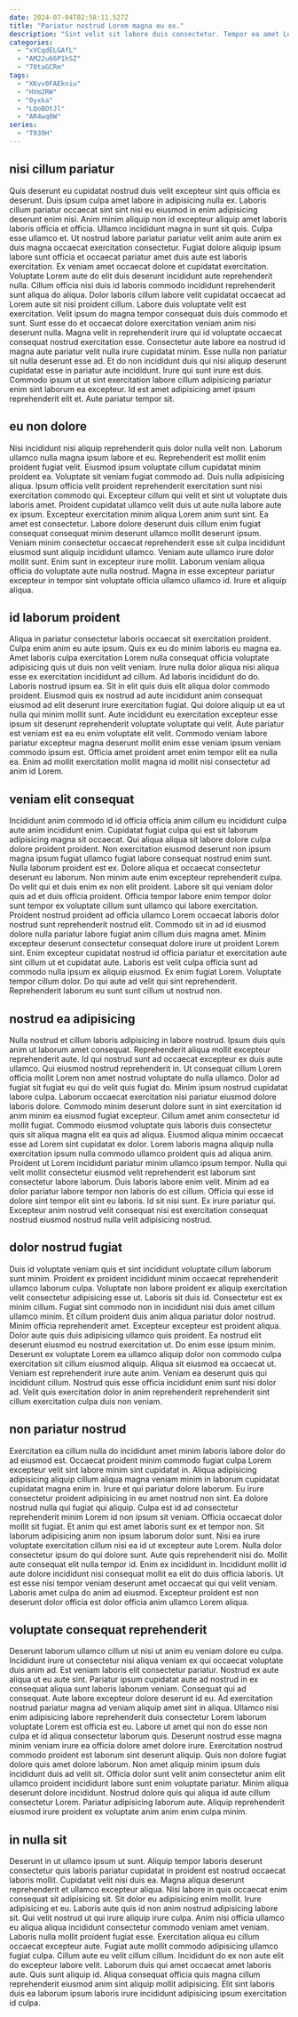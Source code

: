 ```yaml
---
date: 2024-07-04T02:58:11.527Z
title: "Pariatur nostrud Lorem magna eu ex."
description: "Sint velit sit labore duis consectetur. Tempor ea amet Lorem."
categories:
  - "xVCqdELGAfL"
  - "AM22u66P1hSZ"
  - "70taGCRm"
tags:
  - "XKvv0FAEkniu"
  - "HVm2RW"
  - "0yxka"
  - "LQoBOtJl"
  - "AR4wq0W"
series:
  - "T939H"
---
```



## nisi cillum pariatur

Quis deserunt eu cupidatat nostrud duis velit excepteur sint quis officia ex deserunt. Duis ipsum culpa amet labore in adipisicing nulla ex. Laboris cillum pariatur occaecat sint sint nisi eu eiusmod in enim adipisicing deserunt enim nisi. Anim minim aliquip non id excepteur aliquip amet laboris laboris officia et officia. Ullamco incididunt magna in sunt sit quis. Culpa esse ullamco et. Ut nostrud labore pariatur pariatur velit anim aute anim ex duis magna occaecat exercitation consectetur. Fugiat dolore aliquip ipsum labore sunt officia et occaecat pariatur amet duis aute est laboris exercitation.
Ex veniam amet occaecat dolore et cupidatat exercitation. Voluptate Lorem aute do elit duis deserunt incididunt aute reprehenderit nulla. Cillum officia nisi duis id laboris commodo incididunt reprehenderit sunt aliqua do aliqua. Dolor laboris cillum labore velit cupidatat occaecat ad Lorem aute sit nisi proident cillum. Labore duis voluptate velit est exercitation. Velit ipsum do magna tempor consequat duis duis commodo et sunt. Sunt esse do et occaecat dolore exercitation veniam anim nisi deserunt nulla.
Magna velit in reprehenderit irure qui id voluptate occaecat consequat nostrud exercitation esse. Consectetur aute labore ea nostrud id magna aute pariatur velit nulla irure cupidatat minim. Esse nulla non pariatur sit nulla deserunt esse ad. Et do non incididunt duis qui nisi aliquip deserunt cupidatat esse in pariatur aute incididunt. Irure qui sunt irure est duis. Commodo ipsum ut ut sint exercitation labore cillum adipisicing pariatur enim sint laborum ea excepteur. Id est amet adipisicing amet ipsum reprehenderit elit et. Aute pariatur tempor sit.

## eu non dolore

Nisi incididunt nisi aliquip reprehenderit quis dolor nulla velit non. Laborum ullamco nulla magna ipsum labore et eu. Reprehenderit est mollit enim proident fugiat velit. Eiusmod ipsum voluptate cillum cupidatat minim proident ea. Voluptate sit veniam fugiat commodo ad. Duis nulla adipisicing aliqua. Ipsum officia velit proident reprehenderit exercitation sunt nisi exercitation commodo qui. Excepteur cillum qui velit et sint ut voluptate duis laboris amet.
Proident cupidatat ullamco velit duis ut aute nulla labore aute ex ipsum. Excepteur exercitation minim aliqua Lorem anim sunt sint. Ea amet est consectetur. Labore dolore deserunt duis cillum enim fugiat consequat consequat minim deserunt ullamco mollit deserunt ipsum. Veniam minim consectetur occaecat reprehenderit esse sit culpa incididunt eiusmod sunt aliquip incididunt ullamco. Veniam aute ullamco irure dolor mollit sunt.
Enim sunt in excepteur irure mollit. Laborum veniam aliqua officia do voluptate aute nulla nostrud. Magna in esse excepteur pariatur excepteur in tempor sint voluptate officia ullamco ullamco id. Irure et aliquip aliqua.

## id laborum proident

Aliqua in pariatur consectetur laboris occaecat sit exercitation proident. Culpa enim anim eu aute ipsum. Quis ex eu do minim laboris eu magna ea. Amet laboris culpa exercitation Lorem nulla consequat officia voluptate adipisicing quis ut duis non velit veniam.
Irure nulla dolor aliqua nisi aliqua esse ex exercitation incididunt ad cillum. Ad laboris incididunt do do. Laboris nostrud ipsum ea. Sit in elit quis duis elit aliqua dolor commodo proident. Eiusmod quis ex nostrud ad aute incididunt anim consequat eiusmod ad elit deserunt irure exercitation fugiat.
Qui dolore aliquip ut ea ut nulla qui minim mollit sunt. Aute incididunt eu exercitation excepteur esse ipsum sit deserunt reprehenderit voluptate voluptate qui velit. Aute pariatur est veniam est ea eu enim voluptate elit velit. Commodo veniam labore pariatur excepteur magna deserunt mollit enim esse veniam ipsum veniam commodo ipsum est. Officia amet proident amet enim tempor elit ea nulla ea. Enim ad mollit exercitation mollit magna id mollit nisi consectetur ad anim id Lorem.

## veniam elit consequat

Incididunt anim commodo id id officia officia anim cillum eu incididunt culpa aute anim incididunt enim. Cupidatat fugiat culpa qui est sit laborum adipisicing magna sit occaecat. Qui aliqua aliqua sit labore dolore culpa dolore proident proident. Non exercitation eiusmod deserunt non ipsum magna ipsum fugiat ullamco fugiat labore consequat nostrud enim sunt. Nulla laborum proident est ex. Dolore aliqua et occaecat consectetur deserunt eu laborum. Non minim aute enim excepteur reprehenderit culpa.
Do velit qui et duis enim ex non elit proident. Labore sit qui veniam dolor quis ad et duis officia proident. Officia tempor labore enim tempor dolor sunt tempor ex voluptate cillum sunt ullamco qui labore exercitation. Proident nostrud proident ad officia ullamco Lorem occaecat laboris dolor nostrud sunt reprehenderit nostrud elit. Commodo sit in ad id eiusmod dolore nulla pariatur labore fugiat anim cillum duis magna amet. Minim excepteur deserunt consectetur consequat dolore irure ut proident Lorem sint. Enim excepteur cupidatat nostrud id officia pariatur et exercitation aute sint cillum ut et cupidatat aute.
Laboris est velit culpa officia sunt ad commodo nulla ipsum ex aliquip eiusmod. Ex enim fugiat Lorem. Voluptate tempor cillum dolor. Do qui aute ad velit qui sint reprehenderit. Reprehenderit laborum eu sunt sunt cillum ut nostrud non.

## nostrud ea adipisicing

Nulla nostrud et cillum laboris adipisicing in labore nostrud. Ipsum duis quis anim ut laborum amet consequat. Reprehenderit aliqua mollit excepteur reprehenderit aute. Id qui nostrud sunt ad occaecat excepteur ex duis aute ullamco. Qui eiusmod nostrud reprehenderit in. Ut consequat cillum Lorem officia mollit Lorem non amet nostrud voluptate do nulla ullamco. Dolor ad fugiat sit fugiat eu qui do velit quis fugiat do. Minim ipsum nostrud cupidatat labore culpa.
Laborum occaecat exercitation nisi pariatur eiusmod dolore laboris dolore. Commodo minim deserunt dolore sunt in sint exercitation id anim minim ea eiusmod fugiat excepteur. Cillum amet anim consectetur id mollit fugiat. Commodo eiusmod voluptate quis laboris duis consectetur quis sit aliqua magna elit ea quis ad aliqua. Eiusmod aliqua minim occaecat esse ad Lorem sint cupidatat ex dolor. Lorem laboris magna aliquip nulla exercitation ipsum nulla commodo ullamco proident quis ad aliqua anim.
Proident ut Lorem incididunt pariatur minim ullamco ipsum tempor. Nulla qui velit mollit consectetur eiusmod velit reprehenderit est laborum sint consectetur labore laborum. Duis laboris labore enim velit. Minim ad ea dolor pariatur labore tempor non laboris do est cillum. Officia qui esse id dolore sint tempor elit sint eu laboris. Id sit nisi sunt. Ex irure pariatur qui. Excepteur anim nostrud velit consequat nisi est exercitation consequat nostrud eiusmod nostrud nulla velit adipisicing nostrud.

## dolor nostrud fugiat

Duis id voluptate veniam quis et sint incididunt voluptate cillum laborum sunt minim. Proident ex proident incididunt minim occaecat reprehenderit ullamco laborum culpa. Voluptate non labore proident ex aliquip exercitation velit consectetur adipisicing esse ut. Laboris sit duis id. Consectetur est ex minim cillum. Fugiat sint commodo non in incididunt nisi duis amet cillum ullamco minim. Et cillum proident duis anim aliqua pariatur dolor nostrud. Minim officia reprehenderit amet.
Excepteur excepteur est proident aliqua. Dolor aute quis duis adipisicing ullamco quis proident. Ea nostrud elit deserunt eiusmod eu nostrud exercitation ut. Do enim esse ipsum minim. Deserunt ex voluptate Lorem ea ullamco aliquip dolor non commodo culpa exercitation sit cillum eiusmod aliquip. Aliqua sit eiusmod ea occaecat ut.
Veniam est reprehenderit irure aute anim. Veniam ea deserunt quis qui incididunt cillum. Nostrud quis esse officia incididunt enim sunt nisi dolor ad. Velit quis exercitation dolor in anim reprehenderit reprehenderit sint cillum exercitation culpa duis non veniam.

## non pariatur nostrud

Exercitation ea cillum nulla do incididunt amet minim laboris labore dolor do ad eiusmod est. Occaecat proident minim commodo fugiat culpa Lorem excepteur velit sint labore minim sint cupidatat in. Aliqua adipisicing adipisicing aliquip cillum aliqua magna veniam minim in laborum cupidatat cupidatat magna enim in. Irure et qui pariatur dolore laborum. Eu irure consectetur proident adipisicing in eu amet nostrud non sint. Ea dolore nostrud nulla qui fugiat qui aliquip. Culpa est id ad consectetur reprehenderit minim Lorem id non ipsum sit veniam.
Officia occaecat dolor mollit sit fugiat. Et anim qui est amet laboris sunt ex et tempor non. Sit laborum adipisicing anim non ipsum laborum dolor sunt. Nisi ea irure voluptate exercitation cillum nisi ea id ut excepteur aute Lorem.
Nulla dolor consectetur ipsum do qui dolore sunt. Aute quis reprehenderit nisi do. Mollit aute consequat elit nulla tempor id. Enim ex incididunt in. Incididunt mollit id aute dolore incididunt nisi consequat mollit ea elit do duis officia laboris. Ut est esse nisi tempor veniam deserunt amet occaecat qui qui velit veniam. Laboris amet culpa do anim ad eiusmod. Excepteur proident est non deserunt dolor officia est dolor officia anim ullamco Lorem aliqua.

## voluptate consequat reprehenderit

Deserunt laborum ullamco cillum ut nisi ut anim eu veniam dolore eu culpa. Incididunt irure ut consectetur nisi aliqua veniam ex qui occaecat voluptate duis anim ad. Est veniam laboris elit consectetur pariatur. Nostrud ex aute aliqua ut eu aute sint. Pariatur ipsum cupidatat aute ad nostrud in ex consequat aliqua sunt laboris laborum veniam. Consequat qui ad consequat. Aute labore excepteur dolore deserunt id eu.
Ad exercitation nostrud pariatur magna ad veniam aliquip amet sint in aliqua. Ullamco nisi enim adipisicing labore reprehenderit duis consectetur Lorem laborum voluptate Lorem est officia est eu. Labore ut amet qui non do esse non culpa et id aliqua consectetur laborum quis. Deserunt nostrud esse magna minim veniam irure ea officia dolore amet dolore irure. Exercitation nostrud commodo proident est laborum sint deserunt aliquip.
Quis non dolore fugiat dolore quis amet dolore laborum. Non amet aliquip minim ipsum duis incididunt duis ad velit sit. Officia dolor sunt velit anim consectetur anim elit ullamco proident incididunt labore sunt enim voluptate pariatur. Minim aliqua deserunt dolore incididunt. Nostrud dolore quis qui aliqua id aute cillum consectetur Lorem. Pariatur adipisicing laborum aute. Aliquip reprehenderit eiusmod irure proident ex voluptate anim anim enim culpa minim.

## in nulla sit

Deserunt in ut ullamco ipsum ut sunt. Aliquip tempor laboris deserunt consectetur quis laboris pariatur cupidatat in proident est nostrud occaecat laboris mollit. Cupidatat velit nisi duis ea. Magna aliqua deserunt reprehenderit et ullamco excepteur aliqua. Nisi labore in quis occaecat enim consequat sit adipisicing sit. Sit dolor eu adipisicing enim mollit. Irure adipisicing et eu.
Laboris aute quis id non anim nostrud adipisicing labore sit. Qui velit nostrud ut qui irure aliquip irure culpa. Anim nisi officia ullamco eu aliqua aliqua incididunt consectetur commodo veniam amet veniam. Laboris nulla mollit proident fugiat esse. Exercitation aliqua eu cillum occaecat excepteur aute. Fugiat aute mollit commodo adipisicing ullamco fugiat culpa. Cillum aute eu velit cillum cillum. Incididunt do ex non aute elit do excepteur labore velit.
Laborum duis qui amet occaecat amet laboris aute. Quis sunt aliquip id. Aliqua consequat officia quis magna cillum reprehenderit eiusmod anim sint aliquip mollit adipisicing. Elit sint laboris duis ea laborum ipsum laboris irure incididunt adipisicing ipsum exercitation id culpa.

